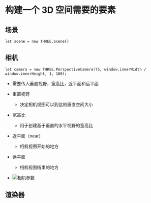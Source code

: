 # 构建一个 3D 空间需要的要素

## 场景

```
let scene = new THREE.Scene()
```

## 相机

```
let camera = new THREE.PerspectiveCamera(75, window.innerWidth / window.innerHeight, 1, 100);
```

- 需要传入垂直视野，宽高比，近平面和远平面

- 重置视野
  - 决定相机视图可以到达的垂直空间大小
- 宽高比
  - 用于创建基于垂直的水平视野的宽高比
- 近平面（near）
  - 相机视图开始的地方
- 远平面

  - 相机视图结束的地方
  
- ![相机参数](https://cdn.h5ds.com/uploads/s/20210706/5ff9d4f22643817dfdbd9faacd1dd01324395483.svg)

## 渲染器
